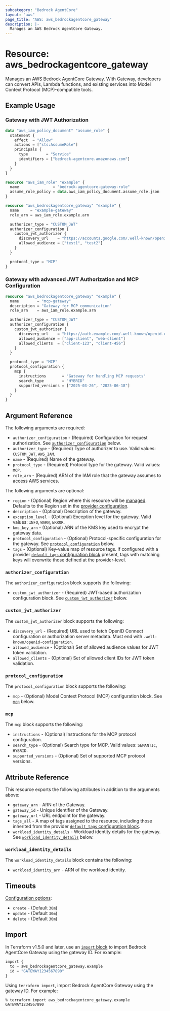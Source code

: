 ```yaml
---
subcategory: "Bedrock AgentCore"
layout: "aws"
page_title: "AWS: aws_bedrockagentcore_gateway"
description: |-
  Manages an AWS Bedrock AgentCore Gateway.
---
```


# Resource: aws_bedrockagentcore_gateway

Manages an AWS Bedrock AgentCore Gateway. With Gateway, developers can convert APIs, Lambda functions, and existing services into Model Context Protocol (MCP)-compatible tools.

## Example Usage

### Gateway with JWT Authorization

```terraform
data "aws_iam_policy_document" "assume_role" {
  statement {
    effect  = "Allow"
    actions = ["sts:AssumeRole"]
    principals {
      type        = "Service"
      identifiers = ["bedrock-agentcore.amazonaws.com"]
    }
  }
}

resource "aws_iam_role" "example" {
  name               = "bedrock-agentcore-gateway-role"
  assume_role_policy = data.aws_iam_policy_document.assume_role.json
}

resource "aws_bedrockagentcore_gateway" "example" {
  name     = "example-gateway"
  role_arn = aws_iam_role.example.arn

  authorizer_type = "CUSTOM_JWT"
  authorizer_configuration {
    custom_jwt_authorizer {
      discovery_url    = "https://accounts.google.com/.well-known/openid-configuration"
      allowed_audience = ["test1", "test2"]
    }
  }

  protocol_type = "MCP"
}
```

### Gateway with advanced JWT Authorization and MCP Configuration

```terraform
resource "aws_bedrockagentcore_gateway" "example" {
  name        = "mcp-gateway"
  description = "Gateway for MCP communication"
  role_arn    = aws_iam_role.example.arn

  authorizer_type = "CUSTOM_JWT"
  authorizer_configuration {
    custom_jwt_authorizer {
      discovery_url    = "https://auth.example.com/.well-known/openid-configuration"
      allowed_audience = ["app-client", "web-client"]
      allowed_clients  = ["client-123", "client-456"]
    }
  }

  protocol_type = "MCP"
  protocol_configuration {
    mcp {
      instructions       = "Gateway for handling MCP requests"
      search_type        = "HYBRID"
      supported_versions = ["2025-03-26", "2025-06-18"]
    }
  }
}
```

## Argument Reference

The following arguments are required:

* `authorizer_configuration` - (Required) Configuration for request authorization. See [`authorizer_configuration`](#authorizer_configuration) below.
* `authorizer_type` - (Required) Type of authorizer to use. Valid values: `CUSTOM_JWT`, `AWS_IAM`.
* `name` - (Required) Name of the gateway.
* `protocol_type` - (Required) Protocol type for the gateway. Valid values: `MCP`.
* `role_arn` - (Required) ARN of the IAM role that the gateway assumes to access AWS services.

The following arguments are optional:

* `region` - (Optional) Region where this resource will be [managed](https://docs.aws.amazon.com/general/latest/gr/rande.html#regional-endpoints). Defaults to the Region set in the [provider configuration](https://registry.terraform.io/providers/hashicorp/aws/latest/docs#aws-configuration-reference).
* `description` - (Optional) Description of the gateway.
* `exception_level` - (Optional) Exception level for the gateway. Valid values: `INFO`, `WARN`, `ERROR`.
* `kms_key_arn` - (Optional) ARN of the KMS key used to encrypt the gateway data.
* `protocol_configuration` - (Optional) Protocol-specific configuration for the gateway. See [`protocol_configuration`](#protocol_configuration) below.
* `tags` - (Optional) Key-value map of resource tags. If configured with a provider [`default_tags` configuration block](https://registry.terraform.io/providers/hashicorp/aws/latest/docs#default_tags-configuration-block) present, tags with matching keys will overwrite those defined at the provider-level.

### `authorizer_configuration`

The `authorizer_configuration` block supports the following:

* `custom_jwt_authorizer` - (Required) JWT-based authorization configuration block. See [`custom_jwt_authorizer`](#custom_jwt_authorizer) below.

### `custom_jwt_authorizer`

The `custom_jwt_authorizer` block supports the following:

* `discovery_url` - (Required) URL used to fetch OpenID Connect configuration or authorization server metadata. Must end with `.well-known/openid-configuration`.
* `allowed_audience` - (Optional) Set of allowed audience values for JWT token validation.
* `allowed_clients` - (Optional) Set of allowed client IDs for JWT token validation.

### `protocol_configuration`

The `protocol_configuration` block supports the following:

* `mcp` - (Optional) Model Context Protocol (MCP) configuration block. See [`mcp`](#mcp) below.

### `mcp`

The `mcp` block supports the following:

* `instructions` - (Optional) Instructions for the MCP protocol configuration.
* `search_type` - (Optional) Search type for MCP. Valid values: `SEMANTIC`, `HYBRID`.
* `supported_versions` - (Optional) Set of supported MCP protocol versions.

## Attribute Reference

This resource exports the following attributes in addition to the arguments above:

* `gateway_arn` - ARN of the Gateway.
* `gateway_id` - Unique identifier of the Gateway.
* `gateway_url` - URL endpoint for the gateway.
* `tags_all` - A map of tags assigned to the resource, including those inherited from the provider [`default_tags` configuration block](https://registry.terraform.io/providers/hashicorp/aws/latest/docs#default_tags-configuration-block).
* `workload_identity_details` - Workload identity details for the gateway. See [`workload_identity_details`](#workload_identity_details) below.

### `workload_identity_details`

The `workload_identity_details` block contains the following:

* `workload_identity_arn` - ARN of the workload identity.

## Timeouts

[Configuration options](https://developer.hashicorp.com/terraform/language/resources/syntax#operation-timeouts):

* `create` - (Default `30m`)
* `update` - (Default `30m`)
* `delete` - (Default `30m`)

## Import

In Terraform v1.5.0 and later, use an [`import` block](https://developer.hashicorp.com/terraform/language/import) to import Bedrock AgentCore Gateway using the gateway ID. For example:

```terraform
import {
  to = aws_bedrockagentcore_gateway.example
  id = "GATEWAY1234567890"
}
```

Using `terraform import`, import Bedrock AgentCore Gateway using the gateway ID. For example:

```console
% terraform import aws_bedrockagentcore_gateway.example GATEWAY1234567890
```
